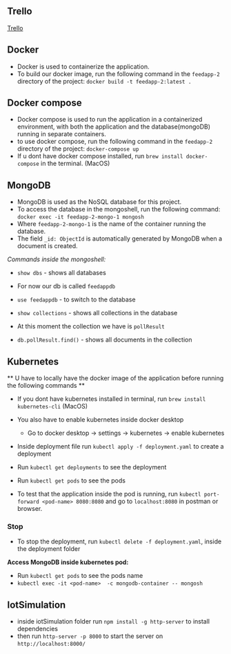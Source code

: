 ## Trello

[Trello](https://trello.com/b/sKPuLBzR/dat250)

## Docker 

- Docker is used to containerize the application.
- To build our docker image, run the following command in the `feedapp-2` directory of the project: `docker build -t feedapp-2:latest .`

## Docker compose 

- Docker compose is used to run the application in a containerized environment, with both the application and the database(mongoDB) running in separate containers.
- to use docker compose, run the following command in the `feedapp-2` directory of the project: `docker-compose up`
- If u dont have docker compose installed, run `brew install docker-compose` in the terminal. (MacOS)

## MongoDB 

- MongoDB is used as the NoSQL database for this project.
- To access the database in the mongoshell, run the following command: `docker exec -it feedapp-2-mongo-1 mongosh`
- Where `feedapp-2-mongo-1` is the name of the container running the database.
- The field `_id: ObjectId` is automatically generated by MongoDB when a document is created.

*Commands inside the mongoshell:*
- `show dbs` - shows all databases
- For now our db is called `feedappdb`

- `use feedappdb` - to switch to the database

- `show collections` - shows all collections in the database
- At this moment the collection we have is `pollResult`

- `db.pollResult.find()` - shows all documents in the collection

## Kubernetes 
** U have to locally have the docker image of the application before running the following commands **

- If you dont have kubernetes installed in terminal, run `brew install kubernetes-cli` (MacOS)
- You also have to enable kubernetes inside docker desktop 
  - Go to docker desktop -> settings -> kubernetes -> enable kubernetes
- Inside deployment file run `kubectl apply -f deployment.yaml` to create a deployment
- Run `kubectl get deployments` to see the deployment
- Run `kubectl get pods` to see the pods

- To test that the application inside the pod is running, run `kubectl port-forward <pod-name> 8080:8080` and go to `localhost:8080` in postman or browser.

### Stop 
- To stop the deployment, run `kubectl delete -f deployment.yaml`, inside the deployment folder

**Access MongoDB inside kubernetes pod:**
- Run `kubectl get pods` to see the pods name 
- `kubectl exec -it <pod-name>  -c mongodb-container -- mongosh`


## IotSimulation 
- inside iotSimulation folder run `npm install -g http-server` to install dependencies
- then run `http-server -p 8000` to start the server on `http://localhost:8000/`